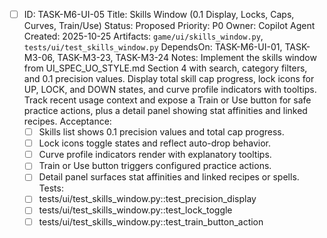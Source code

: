 - [ ] ID: TASK-M6-UI-05
  Title: Skills Window (0.1 Display, Locks, Caps, Curves, Train/Use)
  Status: Proposed
  Priority: P0
  Owner: Copilot Agent
  Created: 2025-10-25
  Artifacts: `game/ui/skills_window.py`, `tests/ui/test_skills_window.py`
  DependsOn: TASK-M6-UI-01, TASK-M3-06, TASK-M3-23, TASK-M3-24
  Notes:
  Implement the skills window from UI_SPEC_UO_STYLE.md Section 4 with search, category filters, and 0.1 precision values.
  Display total skill cap progress, lock icons for UP, LOCK, and DOWN states, and curve profile indicators with tooltips.
  Track recent usage context and expose a Train or Use button for safe practice actions, plus a detail panel showing stat affinities and linked recipes.
  Acceptance:
  - [ ] Skills list shows 0.1 precision values and total cap progress.
  - [ ] Lock icons toggle states and reflect auto-drop behavior.
  - [ ] Curve profile indicators render with explanatory tooltips.
  - [ ] Train or Use button triggers configured practice actions.
  - [ ] Detail panel surfaces stat affinities and linked recipes or spells.
  Tests:
  - [ ] tests/ui/test_skills_window.py::test_precision_display
  - [ ] tests/ui/test_skills_window.py::test_lock_toggle
  - [ ] tests/ui/test_skills_window.py::test_train_button_action
